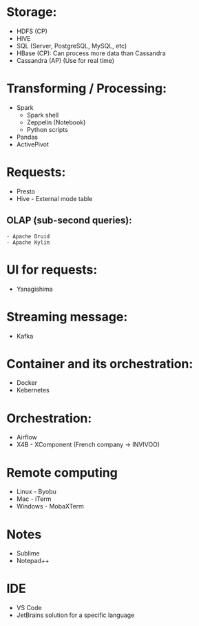 # Storage: 
- HDFS (CP)
- HIVE
- SQL (Server, PostgreSQL, MySQL, etc)
- HBase (CP): Can process more data than Cassandra
- Cassandra (AP) (Use for real time)
# Transforming / Processing:
* Spark
    - Spark shell
    - Zeppelin (Notebook)
    - Python scripts
* Pandas
* ActivePivot
# Requests: 
- Presto
- Hive - External mode table
## OLAP (sub-second queries):
    - Apache Druid
    - Apache Kylin
# UI for requests: 
- Yanagishima
# Streaming message:
- Kafka
# Container and its orchestration:
- Docker 
- Kebernetes
# Orchestration:
- Airflow
- X4B - XComponent (French company -> INVIVOO)
# Remote computing
- Linux - Byobu
- Mac - iTerm
- Windows - MobaXTerm
# Notes
- Sublime
- Notepad++
# IDE
- VS Code
- JetBrains solution for a specific language

